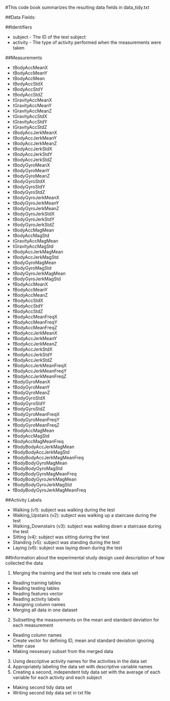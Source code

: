 #This code book summarizes the resulting data fields in data_tidy.txt

##Data Fields:

##Identifiers

* subject - The ID of the test subject
* activity - The type of activity performed when the measurements were taken

##Measurements
* tBodyAccMeanX
* tBodyAccMeanY
* tBodyAccMean
* tBodyAccStdX
* tBodyAccStdY
* tBodyAccStdZ
* tGravityAccMeanX
* tGravityAccMeanY
* tGravityAccMeanZ
* tGravityAccStdX
* tGravityAccStdY
* tGravityAccStdZ
* tBodyAccJerkMeanX
* tBodyAccJerkMeanY
* tBodyAccJerkMeanZ
* tBodyAccJerkStdX
* tBodyAccJerkStdY
* tBodyAccJerkStdZ
* tBodyGyroMeanX
* tBodyGyroMeanY
* tBodyGyroMeanZ
* tBodyGyroStdX
* tBodyGyroStdY
* tBodyGyroStdZ
* tBodyGyroJerkMeanX
* tBodyGyroJerkMeanY
* tBodyGyroJerkMeanZ
* tBodyGyroJerkStdX
* tBodyGyroJerkStdY
* tBodyGyroJerkStdZ
* tBodyAccMagMean
* tBodyAccMagStd
* tGravityAccMagMean
* tGravityAccMagStd
* tBodyAccJerkMagMean
* tBodyAccJerkMagStd
* tBodyGyroMagMean
* tBodyGyroMagStd
* tBodyGyroJerkMagMean
* tBodyGyroJerkMagStd
* fBodyAccMeanX
* fBodyAccMeanY
* fBodyAccMeanZ
* fBodyAccStdX
* fBodyAccStdY
* fBodyAccStdZ
* fBodyAccMeanFreqX
* fBodyAccMeanFreqY
* fBodyAccMeanFreqZ
* fBodyAccJerkMeanX
* fBodyAccJerkMeanY
* fBodyAccJerkMeanZ
* fBodyAccJerkStdX
* fBodyAccJerkStdY
* fBodyAccJerkStdZ
* fBodyAccJerkMeanFreqX
* fBodyAccJerkMeanFreqY
* fBodyAccJerkMeanFreqZ
* fBodyGyroMeanX
* fBodyGyroMeanY
* fBodyGyroMeanZ
* fBodyGyroStdX
* fBodyGyroStdY
* fBodyGyroStdZ
* fBodyGyroMeanFreqX
* fBodyGyroMeanFreqY
* fBodyGyroMeanFreqZ
* fBodyAccMagMean
* fBodyAccMagStd
* fBodyAccMagMeanFreq
* fBodyBodyAccJerkMagMean
* fBodyBodyAccJerkMagStd
* fBodyBodyAccJerkMagMeanFreq
* fBodyBodyGyroMagMean
* fBodyBodyGyroMagStd
* fBodyBodyGyroMagMeanFreq
* fBodyBodyGyroJerkMagMean
* fBodyBodyGyroJerkMagStd
* fBodyBodyGyroJerkMagMeanFreq

##Activity Labels
* Walking (v1): subject was walking during the test
* Walking_Upstairs (v2): subject was walking up a staircase during the test
* Walking_Downstairs (v3): subject was walking down a staircase during the test
* Sitting (v4): subject was sitting during the test
* Standing (v5): subject was standing during the test
* Laying (v6): subject was laying down during the test

##Information about the experimental study design used
description of how collected the data

1. Merging the training and the test sets to create one data set
* Reading training tables
* Reading testing tables
* Reading features vector
* Reading activity labels
* Assigning column names
* Merging all data in one dataset
2. Subsetting the measurements on the mean and standard deviation for each measurement
* Reading column names
* Create vector for defining ID, mean and standard deviation ignoring letter case
* Making nessesary subset from the merged data
3. Using descriptive activity names for the activities in the data set
4. Appropriately labeling the data set with descriptive variable names
5. Creating a second, independent tidy data set with the average of each variable for each activity and each subject
* Making second tidy data set
* Writing second tidy data set in txt file

